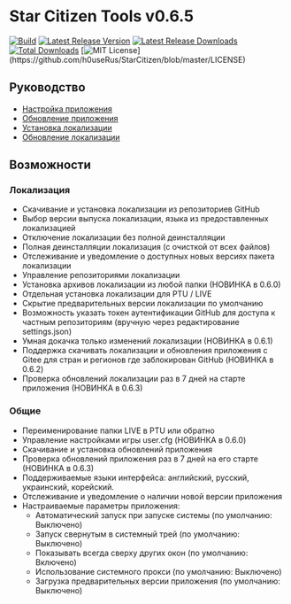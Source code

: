 # Star Citizen Tools v0.6.5
[![Build](https://github.com/h0useRus/StarCitizen/actions/workflows/build.yml/badge.svg?branch=master&event=push)](https://github.com/h0useRus/StarCitizen/actions/workflows/build.yml)
[![Latest Release Version](https://img.shields.io/github/release/h0useRus/StarCitizen?sort=date)](https://github.com/h0useRus/StarCitizen/releases/latest)
[![Latest Release Downloads](https://img.shields.io/github/downloads/h0useRus/StarCitizen/latest/total)](https://github.com/h0useRus/StarCitizen/releases/latest)
[![Total Downloads](https://img.shields.io/github/downloads/h0useRus/StarCitizen/total.svg)](https://github.com/h0useRus/StarCitizen/releases)
[![MIT License](https://img.shields.io/apm/l/atomic-design-ui.svg?)](https://github.com/h0useRus/StarCitizen/blob/master/LICENSE)

## Руководство

- [Настройка приложения](guide/SETUP_APPLICATION.md)
- [Обновление приложения](guide/UPDATE_APPLICATION.md)
- [Установка локализации](guide/INSTALL_LOCALIZATION.md)
- [Обновление локализации](guide/UPDATE_LOCALIZATION.md)

## Возможности 

### Локализация

- Скачивание и установка локализации из репозиториев GitHub
- Выбор версии выпуска локализации, языка из предоставленных локализацией
- Отключение локализации без полной деинсталляции
- Полная деинсталляции локализация (с очисткой от всех файлов)
- Отслеживание и уведомление о доступных новых версиях пакета локализации
- Управление репозиториями локализации
- Установка архивов локализации из любой папки (НОВИНКА в 0.6.0)
- Отдельная установка локализации для PTU / LIVE
- Скрытие предварительных версии локализации по умолчанию
- Возможность указать токен аутентификации GitHub для доступа к частным репозиториям (вручную через редактирование settings.json) 
- Умная докачка только изменений локализации (НОВИНКА в 0.6.1)
- Поддержка скачивать локализации и обновления приложения с Gitee для стран и регионов где заблокирован GitHub (НОВИНКА в 0.6.2)
- Проверка обновлений локализации раз в 7 дней на старте приложения (НОВИНКА в 0.6.3) 

### Общие

- Переименирование папки LIVE в PTU или обратно
- Управление настройками игры user.cfg (НОВИНКА в 0.6.0)
- Скачивание и установка обновлений приложения
- Проверка обновлений приложения раз в 7 дней на его старте (НОВИНКА в 0.6.3) 
- Поддерживаемые языки интерфейса: английский, русский, украинский, корейский.
- Отслеживание и уведомление о наличии новой версии приложения
- Настраиваемые параметры приложения:
     - Автоматический запуск при запуске системы (по умолчанию: Выключено)
     - Запуск свернутым в системный трей (по умолчанию: Выключено)
     - Показывать всегда сверху других окон (по умолчанию: Включено)
     - Использование системного прокси (по умолчанию: Выключено)
     - Загрузка предварительных версии приложения (по умолчанию: Выключено) 
